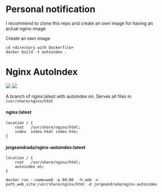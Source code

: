 # Personal notification

I recommend to clone this repo and create an own image for having an actual nginx-image  

Create an own image

```
cd <directory with Dockerfile>
docker build -t autoindex .
```

# Nginx AutoIndex

[![](https://images.microbadger.com/badges/version/jorgeandrada/nginx-autoindex.svg)](https://microbadger.com/images/jorgeandrada/nginx-autoindex "Get your own version badge on microbadger.com") [![](https://images.microbadger.com/badges/image/jorgeandrada/nginx-autoindex.svg)](https://microbadger.com/images/jorgeandrada/nginx-autoindex "Get your own image badge on microbadger.com")

A branch of nginx:latest with autoindex on.
Serves all files in `/usr/share/nginx/html`

#### nginx:latest

    location / {
        root   /usr/share/nginx/html;
        index  index.html index.htm;
    }


#### jorgeandrada/nginx-autoindex:latest

    location / {
        root   /usr/share/nginx/html;
        autoindex on;
    }

```
docker run --name=web -p 80:80  -h web -v path_web_site:/usr/share/nginx/html -d jorgeandrada/nginx-autoindex
```

